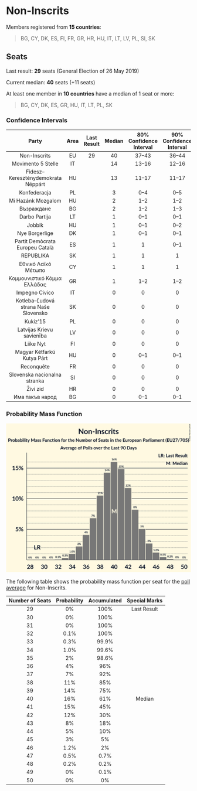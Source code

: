 # Non-Inscrits

Members registered from **15 countries**:

> BG, CY, DK, ES, FI, FR, GR, HR, HU, IT, LT, LV, PL, SI, SK

## Seats

Last result: **29** seats (General Election of 26 May 2019)

Current median: **40** seats (+11 seats)

At least one member in **10 countries** have a median of 1 seat or more:

> BG, CY, DK, ES, GR, HU, IT, LT, PL, SK

### Confidence Intervals

| Party | Area | Last Result | Median | 80% Confidence Interval | 90% Confidence Interval | 95% Confidence Interval | 99% Confidence Interval |
|:-----:|:----:|:-----------:|:------:|:-----------------------:|:-----------------------:|:-----------------------:|:-----------------------:|
| Non-Inscrits | EU | 29 | 40 | 37–43 | 36–44 | 35–45 | 34–47 |
| Movimento 5 Stelle | IT | | 14 | 13–16 | 12–16 | 12–16 | 11–18 |
| Fidesz–Kereszténydemokrata Néppárt | HU | | 13 | 11–17 | 11–17 | 10–17 | 10–18 |
| Konfederacja | PL | | 3 | 0–4 | 0–5 | 0–5 | 0–5 |
| Mi Hazánk Mozgalom | HU | | 2 | 1–2 | 1–2 | 1–2 | 0–2 |
| Възраждане | BG | | 2 | 1–2 | 1–3 | 1–3 | 1–3 |
| Darbo Partija | LT | | 1 | 0–1 | 0–1 | 0–1 | 0–1 |
| Jobbik | HU | | 1 | 0–1 | 0–2 | 0–2 | 0–2 |
| Nye Borgerlige | DK | | 1 | 0–1 | 0–1 | 0–1 | 0–1 |
| Partit Demòcrata Europeu Català | ES | | 1 | 1 | 0–1 | 0–2 | 0–2 |
| REPUBLIKA | SK | | 1 | 1 | 1 | 1–2 | 1–2 |
| Εθνικό Λαϊκό Μέτωπο | CY | | 1 | 1 | 1 | 1 | 1 |
| Κομμουνιστικό Κόμμα Ελλάδας | GR | | 1 | 1–2 | 1–2 | 1–2 | 1–2 |
| Impegno Civico | IT | | 0 | 0 | 0 | 0 | 0 |
| Kotleba–Ľudová strana Naše Slovensko | SK | | 0 | 0 | 0 | 0 | 0 |
| Kukiz’15 | PL | | 0 | 0 | 0 | 0 | 0 |
| Latvijas Krievu savienība | LV | | 0 | 0 | 0 | 0 | 0 |
| Liike Nyt | FI | | 0 | 0 | 0 | 0 | 0 |
| Magyar Kétfarkú Kutya Párt | HU | | 0 | 0–1 | 0–1 | 0–1 | 0–2 |
| Reconquête | FR | | 0 | 0 | 0 | 0 | 0 |
| Slovenska nacionalna stranka | SI | | 0 | 0 | 0 | 0 | 0 |
| Živi zid | HR | | 0 | 0 | 0 | 0 | 0 |
| Има такъв народ | BG | | 0 | 0–1 | 0–1 | 0–1 | 0–2 |

### Probability Mass Function

![Graph with seats probability mass function not yet produced](average-2022-11-30-seats-pmf-non-inscrits.png "Seats Probability Mass Function")

The following table shows the probability mass function per seat for the [poll average](average-2022-11-30.html) for Non-Inscrits.

| Number of Seats | Probability | Accumulated | Special Marks |
|:---------------:|:-----------:|:-----------:|:-------------:|
| 29 | 0% | 100% | Last Result |
| 30 | 0% | 100% |  |
| 31 | 0% | 100% |  |
| 32 | 0.1% | 100% |  |
| 33 | 0.3% | 99.9% |  |
| 34 | 1.0% | 99.6% |  |
| 35 | 2% | 98.6% |  |
| 36 | 4% | 96% |  |
| 37 | 7% | 92% |  |
| 38 | 11% | 85% |  |
| 39 | 14% | 75% |  |
| 40 | 16% | 61% | Median |
| 41 | 15% | 45% |  |
| 42 | 12% | 30% |  |
| 43 | 8% | 18% |  |
| 44 | 5% | 10% |  |
| 45 | 3% | 5% |  |
| 46 | 1.2% | 2% |  |
| 47 | 0.5% | 0.7% |  |
| 48 | 0.2% | 0.2% |  |
| 49 | 0% | 0.1% |  |
| 50 | 0% | 0% |  |


